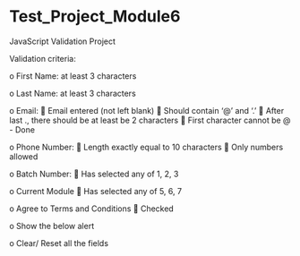 # Test_Project_Module6

JavaScript Validation Project

Validation criteria:

o First Name: at least 3 characters

o Last Name: at least 3 characters

o Email:  Email entered (not left blank)  Should contain ‘@’ and ‘.’  After last ., there should be at least be 2 characters  First character cannot be @ - Done

o Phone Number:  Length exactly equal to 10 characters  Only numbers allowed

o Batch Number:  Has selected any of 1, 2, 3

o Current Module  Has selected any of 5, 6, 7

o Agree to Terms and Conditions  Checked

o Show the below alert

o Clear/ Reset all the fields
